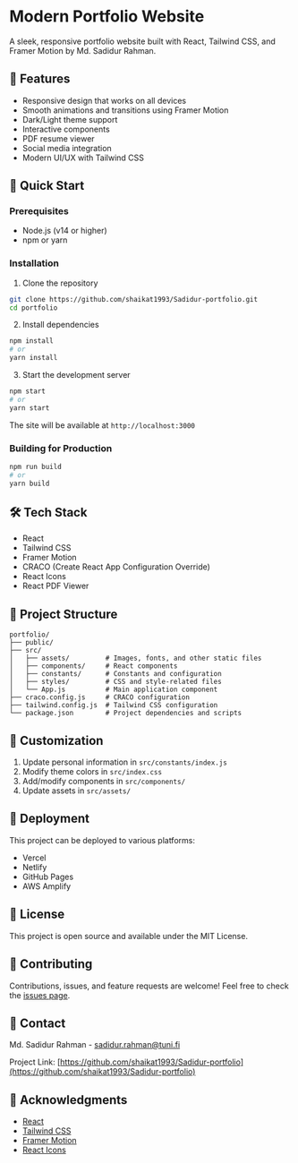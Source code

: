 # Modern Portfolio Website

A sleek, responsive portfolio website built with React, Tailwind CSS, and Framer Motion by Md. Sadidur Rahman.

## 🌟 Features

- Responsive design that works on all devices
- Smooth animations and transitions using Framer Motion
- Dark/Light theme support
- Interactive components
- PDF resume viewer
- Social media integration
- Modern UI/UX with Tailwind CSS

## 🚀 Quick Start

### Prerequisites

- Node.js (v14 or higher)
- npm or yarn

### Installation

1. Clone the repository
```bash
git clone https://github.com/shaikat1993/Sadidur-portfolio.git
cd portfolio
```

2. Install dependencies
```bash
npm install
# or
yarn install
```

3. Start the development server
```bash
npm start
# or
yarn start
```

The site will be available at `http://localhost:3000`

### Building for Production

```bash
npm run build
# or
yarn build
```

## 🛠 Tech Stack

- React
- Tailwind CSS
- Framer Motion
- CRACO (Create React App Configuration Override)
- React Icons
- React PDF Viewer

## 📁 Project Structure

```
portfolio/
├── public/
├── src/
│   ├── assets/         # Images, fonts, and other static files
│   ├── components/     # React components
│   ├── constants/      # Constants and configuration
│   ├── styles/         # CSS and style-related files
│   └── App.js          # Main application component
├── craco.config.js     # CRACO configuration
├── tailwind.config.js  # Tailwind CSS configuration
└── package.json        # Project dependencies and scripts
```

## 🎨 Customization

1. Update personal information in `src/constants/index.js`
2. Modify theme colors in `src/index.css`
3. Add/modify components in `src/components/`
4. Update assets in `src/assets/`

## 🚀 Deployment

This project can be deployed to various platforms:

- Vercel
- Netlify
- GitHub Pages
- AWS Amplify

## 📝 License

This project is open source and available under the MIT License.

## 🤝 Contributing

Contributions, issues, and feature requests are welcome! Feel free to check the [issues page](https://github.com/shaikat1993/Sadidur-portfolio/issues).

## 📧 Contact

Md. Sadidur Rahman - [sadidur.rahman@tuni.fi](mailto:sadidur.rahman@tuni.fi)

Project Link: [https://github.com/shaikat1993/Sadidur-portfolio](https://github.com/shaikat1993/Sadidur-portfolio)

## 🙏 Acknowledgments

- [React](https://reactjs.org/)
- [Tailwind CSS](https://tailwindcss.com/)
- [Framer Motion](https://www.framer.com/motion/)
- [React Icons](https://react-icons.github.io/react-icons/)
